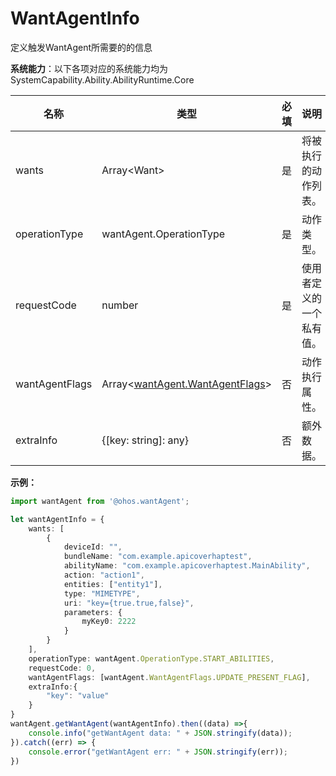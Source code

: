 # WantAgentInfo

定义触发WantAgent所需要的的信息

**系统能力**：以下各项对应的系统能力均为SystemCapability.Ability.AbilityRuntime.Core

| 名称           | 类型                            | 必填 | 说明                   |
| -------------- | ------------------------------- | ---- | ---------------------- |
| wants          | Array\<Want\>                   | 是   | 将被执行的动作列表。     |
| operationType  | wantAgent.OperationType         | 是   | 动作类型。               |
| requestCode    | number                          | 是   | 使用者定义的一个私有值。 |
| wantAgentFlags | Array<[wantAgent.WantAgentFlags](js-apis-wantAgent.md#WantAgentFlags)> | 否   | 动作执行属性。           |
| extraInfo      | {[key: string]: any}            | 否   | 额外数据。               |

**示例：**
```ts
import wantAgent from '@ohos.wantAgent';

let wantAgentInfo = {
    wants: [
        {
            deviceId: "",
            bundleName: "com.example.apicoverhaptest",
            abilityName: "com.example.apicoverhaptest.MainAbility",
            action: "action1",
            entities: ["entity1"],
            type: "MIMETYPE",
            uri: "key={true.true,false}",
            parameters: {
                myKey0: 2222
            }
        }
    ],
    operationType: wantAgent.OperationType.START_ABILITIES,
    requestCode: 0,
    wantAgentFlags: [wantAgent.WantAgentFlags.UPDATE_PRESENT_FLAG],
    extraInfo:{
        "key": "value"
    }
}
wantAgent.getWantAgent(wantAgentInfo).then((data) =>{
    console.info("getWantAgent data: " + JSON.stringify(data));
}).catch((err) => {
    console.error("getWantAgent err: " + JSON.stringify(err));
})
```